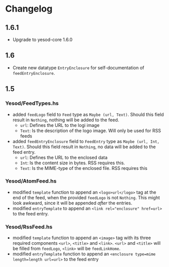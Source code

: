 # Changelog

## 1.6.1

* Upgrade to yesod-core 1.6.0

## 1.6

* Create new datatype `EntryEnclosure` for self-documentation of `feedEntryEnclosure`.

## 1.5

### Yesod/FeedTypes.hs

* added `feedLogo` field to `Feed` type as `Maybe (url, Text)`. Should this field result in `Nothing`, nothing will be added to the feed.
	* `url`: Defines the URL to the logi image
	* `Text`: Is the description of the logo image. Will only be used for RSS feeds
* added `feedEntryEnclosure` field to `FeedEntry` type as `Maybe (url, Int, Text)`. Should this field result in `Nothing`, no data will be added to the feed entry.
	* `url`: Defines the URL to the enclosed data
	* `Int`: Is the content size in bytes. RSS requires this.
	* `Text`: Is the MIME-type of the enclosed file. RSS requires this

### Yesod/AtomFeed.hs

* modified `template` function to append an `<logo>url</logo>` tag at the end of the feed, when the provided `feedLogo` is not `Nothing`. This might look awkward, since it will be appended *after* the entries.
* modified `entryTemplate` to append an `<link rel="enclosure" href=url>` to the feed entry.

### Yesod/RssFeed.hs

* modified `template` function to append an `<image>` tag with its three required components `<url>`, `<title>` and `<link>`. `<url>` and `<title>` will be filled from `feedLogo`, `<link>` will be `feedLinkHome`.
* modified `entryTemplate` function to append an `<enclosure type=mime length=length url=url>` to the feed entry
